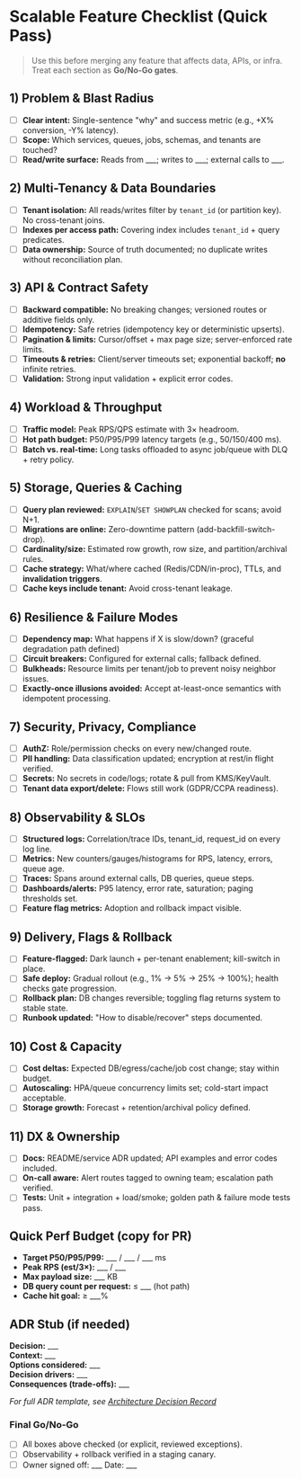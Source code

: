 # Scalable Feature Checklist (Quick Pass)

> Use this before merging any feature that affects data, APIs, or infra. Treat each section as **Go/No-Go gates**.

## 1) Problem & Blast Radius
- [ ] **Clear intent:** Single-sentence "why" and success metric (e.g., +X% conversion, -Y% latency).
- [ ] **Scope:** Which services, queues, jobs, schemas, and tenants are touched?
- [ ] **Read/write surface:** Reads from ___; writes to ___; external calls to ___.

## 2) Multi-Tenancy & Data Boundaries
- [ ] **Tenant isolation:** All reads/writes filter by `tenant_id` (or partition key). No cross-tenant joins.
- [ ] **Indexes per access path:** Covering index includes `tenant_id` + query predicates.
- [ ] **Data ownership:** Source of truth documented; no duplicate writes without reconciliation plan.

## 3) API & Contract Safety
- [ ] **Backward compatible:** No breaking changes; versioned routes or additive fields only.
- [ ] **Idempotency:** Safe retries (idempotency key or deterministic upserts).
- [ ] **Pagination & limits:** Cursor/offset + max page size; server-enforced rate limits.
- [ ] **Timeouts & retries:** Client/server timeouts set; exponential backoff; **no** infinite retries.
- [ ] **Validation:** Strong input validation + explicit error codes.

## 4) Workload & Throughput
- [ ] **Traffic model:** Peak RPS/QPS estimate with 3× headroom.
- [ ] **Hot path budget:** P50/P95/P99 latency targets (e.g., 50/150/400 ms).
- [ ] **Batch vs. real-time:** Long tasks offloaded to async job/queue with DLQ + retry policy.

## 5) Storage, Queries & Caching
- [ ] **Query plan reviewed:** `EXPLAIN`/`SET SHOWPLAN` checked for scans; avoid N+1.
- [ ] **Migrations are online:** Zero-downtime pattern (add-backfill-switch-drop).
- [ ] **Cardinality/size:** Estimated row growth, row size, and partition/archival rules.
- [ ] **Cache strategy:** What/where cached (Redis/CDN/in-proc), TTLs, and **invalidation triggers**.
- [ ] **Cache keys include tenant:** Avoid cross-tenant leakage.

## 6) Resilience & Failure Modes
- [ ] **Dependency map:** What happens if X is slow/down? (graceful degradation path defined)
- [ ] **Circuit breakers:** Configured for external calls; fallback defined.
- [ ] **Bulkheads:** Resource limits per tenant/job to prevent noisy neighbor issues.
- [ ] **Exactly-once illusions avoided:** Accept at-least-once semantics with idempotent processing.

## 7) Security, Privacy, Compliance
- [ ] **AuthZ:** Role/permission checks on every new/changed route.
- [ ] **PII handling:** Data classification updated; encryption at rest/in flight verified.
- [ ] **Secrets:** No secrets in code/logs; rotate & pull from KMS/KeyVault.
- [ ] **Tenant data export/delete:** Flows still work (GDPR/CCPA readiness).

## 8) Observability & SLOs
- [ ] **Structured logs:** Correlation/trace IDs, tenant_id, request_id on every log line.
- [ ] **Metrics:** New counters/gauges/histograms for RPS, latency, errors, queue age.
- [ ] **Traces:** Spans around external calls, DB queries, queue steps.
- [ ] **Dashboards/alerts:** P95 latency, error rate, saturation; paging thresholds set.
- [ ] **Feature flag metrics:** Adoption and rollback impact visible.

## 9) Delivery, Flags & Rollback
- [ ] **Feature-flagged:** Dark launch + per-tenant enablement; kill-switch in place.
- [ ] **Safe deploy:** Gradual rollout (e.g., 1% → 5% → 25% → 100%); health checks gate progression.
- [ ] **Rollback plan:** DB changes reversible; toggling flag returns system to stable state.
- [ ] **Runbook updated:** "How to disable/recover" steps documented.

## 10) Cost & Capacity
- [ ] **Cost deltas:** Expected DB/egress/cache/job cost change; stay within budget.
- [ ] **Autoscaling:** HPA/queue concurrency limits set; cold-start impact acceptable.
- [ ] **Storage growth:** Forecast + retention/archival policy defined.

## 11) DX & Ownership
- [ ] **Docs:** README/service ADR updated; API examples and error codes included.
- [ ] **On-call aware:** Alert routes tagged to owning team; escalation path verified.
- [ ] **Tests:** Unit + integration + load/smoke; golden path & failure mode tests pass.

## Quick Perf Budget (copy for PR)
- **Target P50/P95/P99:** ___ / ___ / ___ ms  
- **Peak RPS (est/3×):** ___ / ___  
- **Max payload size:** ___ KB  
- **DB query count per request:** ≤ ___ (hot path)  
- **Cache hit goal:** ≥ ___%  

## ADR Stub (if needed)
**Decision:** ___  
**Context:** ___  
**Options considered:** ___  
**Decision drivers:** ___  
**Consequences (trade-offs):** ___  

*For full ADR template, see [Architecture Decision Record](../communication-templates/06-architecture-decision-record.md)*

### Final Go/No-Go
- [ ] All boxes above checked (or explicit, reviewed exceptions).
- [ ] Observability + rollback verified in a staging canary.
- [ ] Owner signed off: ___  Date: ___